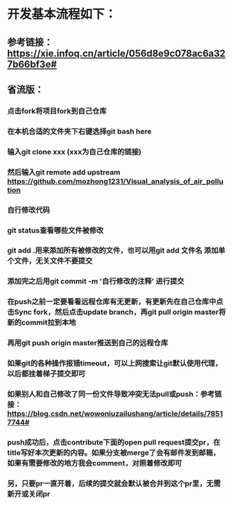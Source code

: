 # 开发基本流程如下：                 
## 参考链接：https://xie.infoq.cn/article/056d8e9c078ac6a327b66bf3e#
## 省流版：
### 点击fork将项目fork到自己仓库
### 在本机合适的文件夹下右键选择git bash here
### 输入git clone xxx    (xxx为自己仓库的链接)
### 然后输入git remote add upstream https://github.com/mozhong1231/Visual_analysis_of_air_pollution
### 自行修改代码
### git status查看哪些文件被修改
### git add .用来添加所有被修改的文件，也可以用git add 文件名 添加单个文件，无关文件不要提交
### 添加完之后用git commit -m '自行修改的注释'  进行提交
### 在push之前一定要看看远程仓库有无更新，有更新先在自己仓库中点击Sync fork，然后点击update branch，再git pull origin master将新的commit拉到本地
### 再用git push origin master推送到自己的远程仓库
### 如果git的各种操作报错timeout，可以上网搜索让git默认使用代理，以后都挂着梯子提交即可
### 如果别人和自己修改了同一份文件导致冲突无法pull或push：参考链接：https://blog.csdn.net/wowoniuzailushang/article/details/78517744#
### push成功后，点击contribute下面的open pull request提交pr，在title写好本次更新的内容。如果分支被merge了会有邮件发到邮箱，如果有需要修改的地方我会comment，对照着修改即可
### 另，只要pr一直开着，后续的提交就会默认被合并到这个pr里，无需新开或关闭pr
